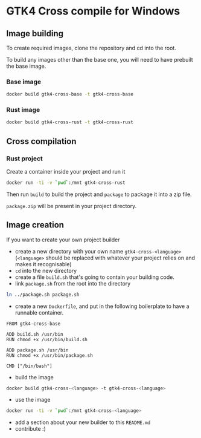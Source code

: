 # GTK4 Cross compile for Windows

## Image building

To create required images, clone the repository and cd into the root.

To build any images other than the base one, you will need to have prebuilt the base image.

### Base image

```bash
docker build gtk4-cross-base -t gtk4-cross-base
```

### Rust image

```bash
docker build gtk4-cross-rust -t gtk4-cross-rust
```

## Cross compilation

### Rust project

Create a container inside your project and run it

```bash
docker run -ti -v `pwd`:/mnt gtk4-cross-rust
```

Then run `build` to build the project and `package` to package it into a zip file.

`package.zip` will be present in your project directory.

## Image creation

If you want to create your own project builder

- create a new directory with your own name `gtk4-cross-<language>` (`<language>` should be replaced with whatever your project relies on and makes it recognisable)
- `cd` into the new directory
- create a file `build.sh` that's going to contain your building code.
- link `package.sh` from the root into the directory

```bash
ln ../package.sh package.sh
```

- create a new `Dockerfile`, and put in the following boilerplate to have a runnable container.

```docker
FROM gtk4-cross-base

ADD build.sh /usr/bin
RUN chmod +x /usr/bin/build.sh

ADD package.sh /usr/bin
RUN chmod +x /usr/bin/package.sh

CMD ["/bin/bash"]
```

- build the image

```bash
docker build gtk4-cross-<language> -t gtk4-cross-<language>
```

- use the image

```bash
docker run -ti -v `pwd`:/mnt gtk4-cross-<language>
```

- add a section about your new builder to this `README.md`
- contribute :)
